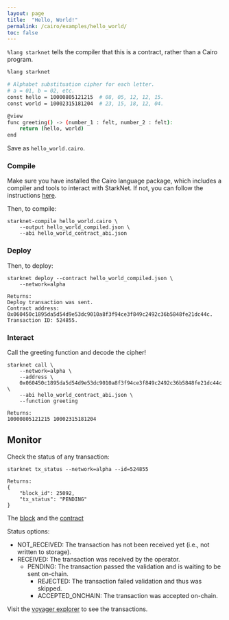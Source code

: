 ```yaml
---
layout: page
title:  "Hello, World!"
permalink: /cairo/examples/hello_world/
toc: false
---
```



`%lang starknet` tells the compiler that this is a contract,
rather than a Cairo program.
```sh
%lang starknet

# Alphabet substituation cipher for each letter.
# a = 01, b = 02, etc.
const hello = 10000805121215  # 08, 05, 12, 12, 15.
const world = 10002315181204  # 23, 15, 18, 12, 04.

@view
func greeting() -> (number_1 : felt, number_2 : felt):
    return (hello, world)
end
```
Save as `hello_world.cairo`.
### Compile

Make sure you have installed the Cairo language package, which includes a compiler and tools
to interact with StarkNet.
If not, you can follow the instructions [here](https://www.cairo-lang.org/docs/quickstart.html).

Then, to compile:

```
starknet-compile hello_world.cairo \
    --output hello_world_compiled.json \
    --abi hello_world_contract_abi.json
```
### Deploy

Then, to deploy:
```
starknet deploy --contract hello_world_compiled.json \
    --network=alpha

Returns:
Deploy transaction was sent.
Contract address: 0x060450c1895da5d54d9e53dc9010a8f3f94ce3f849c2492c36b5848fe21dc44c.
Transaction ID: 524855.
```
### Interact

Call the greeting function and decode the cipher!

```
starknet call \
    --network=alpha \
    --address \
    0x060450c1895da5d54d9e53dc9010a8f3f94ce3f849c2492c36b5848fe21dc44c \
    --abi hello_world_contract_abi.json \
    --function greeting

Returns:
10000805121215 10002315181204
```

## Monitor

Check the status of any transaction:

```
starknet tx_status --network=alpha --id=524855

Returns:
{
    "block_id": 25092,
    "tx_status": "PENDING"
}
```
The [block](https://voyager.online/block/524855) and the
[contract](https://voyager.online/contract/0x60450c1895da5d54d9e53dc9010a8f3f94ce3f849c2492c36b5848fe21dc44c#state)

Status options:

- NOT_RECEIVED: The transaction has not been received yet (i.e., not written to storage).
- RECEIVED: The transaction was received by the operator.
    - PENDING: The transaction passed the validation and is waiting to be sent on-chain.
        - REJECTED: The transaction failed validation and thus was skipped.
        - ACCEPTED_ONCHAIN: The transaction was accepted on-chain.

Visit the [voyager explorer](https://voyager.online/) to see the transactions.